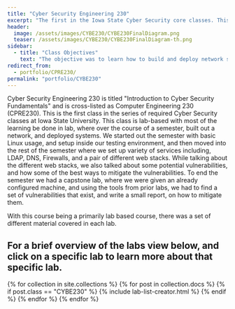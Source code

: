```yaml
---
title: "Cyber Security Engineering 230"
excerpt: "The first in the Iowa State Cyber Security core classes. This is a lab focused course on the creation of systems, and how to secure them."
header:
  image: /assets/images/CYBE230/CYBE230FinalDiagram.png
  teaser: /assets/images/CYBE230/CYBE230FinalDiagram-th.png
sidebar:
  - title: "Class Objectives"
    text: "The objective was to learn how to build and deploy network services securely."
redirect_from: 
  - portfolio/CPRE230/
permalink: "portfolio/CYBE230"
---
```


Cyber Security Engineering 230 is titled "Introduction to Cyber Security Fundamentals" and is cross-listed as Computer Engineering 230 (CPRE230). This is the first class in the series of required Cyber Security classes at Iowa State University. This class is lab-based with most of the learning be done in lab, where over the course of a semester, built out a network, and deployed systems. We started out the semester with basic Linux usage, and setup inside our testing environment, and then moved into the rest of the semester where we set up variety of services including, LDAP, DNS, Firewalls, and a pair of different web stacks. While talking about the different web stacks, we also talked about some potential vulnerabilities, and how some of the best ways to mitigate the vulnerabilities. To end the semester we had a capstone lab, where we were given an already configured machine, and using the tools from prior labs, we had to find a set of vulnerabilities that exist, and write a small report, on how to mitigate them.

With this course being a primarily lab based course, there was a set of different material covered in each lab.

<h2 class="archive__subtitle">For a brief overview of the labs view below, and click on a specific lab to learn more about that specific lab.</h2>

{% for collection in site.collections %}
  {% for post in collection.docs %}
    {% if post.class == "CYBE230" %}
      {% include lab-list-creator.html %}
    {% endif %}
  {% endfor %}
{% endfor %}
